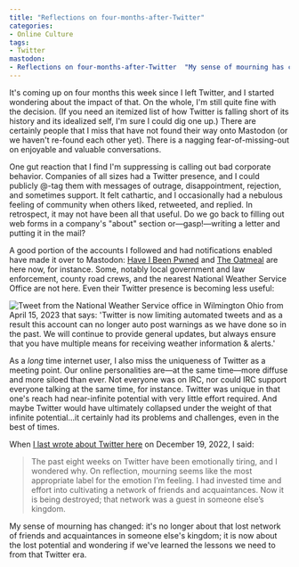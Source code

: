 ```yaml
---
title: "Reflections on four-months-after-Twitter"
categories:
- Online Culture
tags:
- Twitter
mastodon:
- Reflections on four-months-after-Twitter  "My sense of mourning has changed: it's no longer about that lost network of friends and acquaintances in someone else's kingdom; it is now about the lost potential and wondering if we've learned the lessons we need to from that Twitter era."
---
```

It's coming up on four months this week since I left Twitter, and I started wondering about the impact of that. 
On the whole, I'm still quite fine with the decision. 
(If you need an itemized list of how Twitter is falling short of its history and its idealized self, I'm sure I could dig one up.) 
There are certainly people that I miss that have not found their way onto Mastodon (or we haven't re-found each other yet). 
There is a nagging fear-of-missing-out on enjoyable and valuable conversations. 

One gut reaction that I find I'm suppressing is calling out bad corporate behavior. 
Companies of all sizes had a Twitter presence, and I could publicly @-tag them with messages of outrage, disappointment, rejection, and sometimes support. 
It felt cathartic, and I occasionally had a nebulous feeling of community when others liked, retweeted, and replied. 
In retrospect, it may not have been all that useful. 
Do we go back to filling out web forms in a company's "about" section or—gasp!—writing a letter and putting it in the mail?

A good portion of the accounts I followed and had notifications enabled have made it over to Mastodon: [Have I Been Pwned](https://infosec.exchange/@haveibeenpwned) and [The Oatmeal](https://mastodon.social/@oatmeal) are here now, for instance. 
Some, notably local government and law enforcement, county road crews, and the nearest National Weather Service Office are not here. 
Even their Twitter presence is becoming less useful:

<replay-web-page replayBase="/assets/js/replayweb/" source="https://media.dltj.org/web-archive/twitter-nwsiln-1647215682776633349.wacz" url="https://oembed.link/https://twitter.com/NWSILN/status/1647215682776633349" embed="replay-with-info" newwindowbase="https://dev.replayweb.page/" style="width: 30rem;  height: 20rem;"></replay-web-page><noscript><img src="https://dltj.org/assets/images/2023/2023-04-16-tweet-1647215682776633349.png" alt="Tweet from the National Weather Service office in Wilmington Ohio from April 15, 2023 that says: 'Twitter is now limiting automated tweets and as a result this account can no longer auto post warnings as we have done so in the past. We will continue to provide general updates, but always ensure that you have multiple means for receiving weather information &amp; alerts.'"></noscript><script src="/assets/js/replayweb/ui.js"></script>

As a _long_ time internet user, I also miss the uniqueness of Twitter as a meeting point. 
Our online personalities are—at the same time—more diffuse and more siloed than ever. 
Not everyone was on IRC, nor could IRC support everyone talking at the same time, for instance. 
Twitter was unique in that one's reach had near-infinite potential with very little effort required. 
And maybe Twitter would have ultimately collapsed under the weight of that infinite potential...it certainly had its problems and challenges, even in the best of times. 

When [I last wrote about Twitter here](https://dltj.org/article/backing-away-from-twitter/) on December 19, 2022, I said:

> The past eight weeks on Twitter have been emotionally tiring, and I wondered why. 
On reflection, mourning seems like the most appropriate label for the emotion I’m feeling. 
I had invested time and effort into cultivating a network of friends and acquaintances. 
Now it is being destroyed; that network was a guest in someone else’s kingdom. 

My sense of mourning has changed: it's no longer about that lost network of friends and acquaintances in someone else's kingdom; it is now about the lost potential and wondering if we've learned the lessons we need to from that Twitter era.